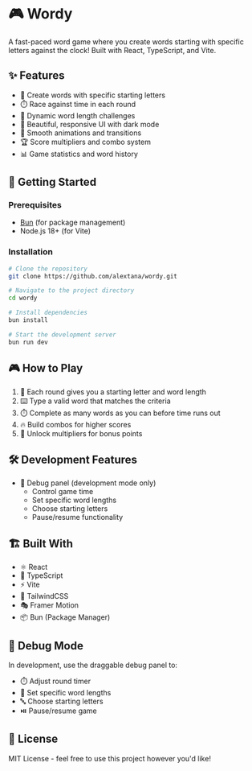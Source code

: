 # 🎮 Wordy

A fast-paced word game where you create words starting with specific letters against the clock! Built with React, TypeScript, and Vite.

## ✨ Features

- 🎯 Create words with specific starting letters
- ⏱️ Race against time in each round
- 🔄 Dynamic word length challenges
- 🎨 Beautiful, responsive UI with dark mode
- 💫 Smooth animations and transitions
- 🏆 Score multipliers and combo system
- 📊 Game statistics and word history

## 🚀 Getting Started

### Prerequisites

- [Bun](https://bun.sh) (for package management)
- Node.js 18+ (for Vite)

### Installation

```bash
# Clone the repository
git clone https://github.com/alextana/wordy.git

# Navigate to the project directory
cd wordy

# Install dependencies
bun install

# Start the development server
bun run dev
```

## 🎮 How to Play

1. 🎲 Each round gives you a starting letter and word length
2. ⌨️ Type a valid word that matches the criteria
3. ⏱️ Complete as many words as you can before time runs out
4. 🔥 Build combos for higher scores
5. 🌟 Unlock multipliers for bonus points

## 🛠️ Development Features

- 🔧 Debug panel (development mode only)
  - Control game time
  - Set specific word lengths
  - Choose starting letters
  - Pause/resume functionality

## 🏗️ Built With

- ⚛️ React
- 📘 TypeScript
- ⚡ Vite
- 🎨 TailwindCSS
- 🎭 Framer Motion
- 📦 Bun (Package Manager)

## 🧪 Debug Mode

In development, use the draggable debug panel to:

- ⏱️ Adjust round timer
- 📏 Set specific word lengths
- 🔤 Choose starting letters
- ⏯️ Pause/resume game

## 📝 License

MIT License - feel free to use this project however you'd like!
